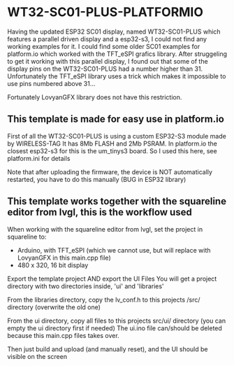 # WT32-SC01-PLUS-PLATFORMIO

Having the updated ESP32 SC01 display, named WT32-SC01-PLUS which features a parallel driven display and a esp32-s3, I could not find any working examples for it.
I could find some older SC01 examples for platform.io which worked with the TFT_eSPI grafics library.
After struggeling to get it working with this parallel display, I found out that some of the display pins on the WT32-SC01-PLUS had a number higher than 31.
Unfortunately the TFT_eSPI library uses a trick which makes it impossible to use pins numbered above 31...

Fortunately LovyanGFX library does not have this restriction.

## This template is made for easy use in platform.io 

First of all the WT32-SC01-PLUS is using a custom ESP32-S3 module made by WIRELESS-TAG
It has 8Mb FLASH and 2Mb PSRAM. In platform.io the closest esp32-s3 for this is the um_tinys3 board.
So I used this here, see platform.ini for details

Note that after uploading the firmware, the device is NOT automatically restarted, you have to do this manually (BUG in ESP32 library)
## This template works together with the squareline editor from lvgl, this is the workflow used

When working with the squareline editor from lvgl, set the project in squareline to:
- Arduino, with TFT_eSPI (which we cannot use, but will replace with LovyanGFX in this main.cpp file)
- 480 x 320, 16 bit display

Export the template project AND export the UI Files
You will get a project directory with two directories inside, 'ui' and 'libraries'

From the libraries directory, copy the lv_conf.h to this projects /src/ directory (overwrite the old one)

From the ui directory, copy all files to this projects src/ui/ directory (you can empty the ui directory first if needed)
The ui.ino file can/should be deleted because this main.cpp files takes over.

Then just build and upload (and manually reset), and the UI should be visible on the screen